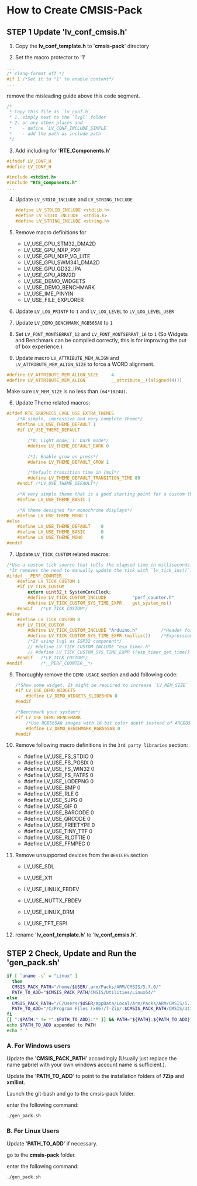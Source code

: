 # How to Create CMSIS-Pack



## STEP 1 Update 'lv_conf_cmsis.h'

1. Copy the **lv_conf_template.h** to '**cmsis-pack**' directory

2. Set the macro protector to '1'

```c
...
/* clang-format off */
#if 1 /*Set it to "1" to enable content*/
...
```

remove the misleading guide above this code segment.

```c
/*
 * Copy this file as `lv_conf.h`
 * 1. simply next to the `lvgl` folder
 * 2. or any other places and
 *    - define `LV_CONF_INCLUDE_SIMPLE`
 *    - add the path as include path
 */
```


3. Add including for '**RTE_Components.h**'

```c
#ifndef LV_CONF_H
#define LV_CONF_H

#include <stdint.h>
#include "RTE_Components.h"
...
```

4. Update `LV_STDIO_INCLUDE` and `LV_STRING_INCLUDE`

   ```c
   #define LV_STDLIB_INCLUDE <stdlib.h>
   #define LV_STDIO_INCLUDE  <stdio.h>
   #define LV_STRING_INCLUDE <string.h>
   ```



5. Remove macro definitions for

   - LV_USE_GPU_STM32_DMA2D
   - LV_USE_GPU_NXP_PXP
   - LV_USE_GPU_NXP_VG_LITE
   - LV_USE_GPU_SWM341_DMA2D
   - LV_USE_GPU_GD32_IPA
   - LV_USE_GPU_ARM2D
   - LV_USE_DEMO_WIDGETS
   - LV_USE_DEMO_BENCHMARK
   - LV_USE_IME_PINYIN
   - LV_USE_FILE_EXPLORER

6. Update `LV_LOG_PRINTF` to `1` and `LV_LOG_LEVEL` to `LV_LOG_LEVEL_USER`

7. Update `LV_DEMO_BENCHMARK_RGB565A8` to `1`

8. Set `LV_FONT_MONTSERRAT_12` and `LV_FONT_MONTSERRAT_16` to `1` (So Widgets and Benchmark can be compiled correctly, this is for improving the out of box experience.)

9. Update macro `LV_ATTRIBUTE_MEM_ALIGN` and `LV_ATTRIBUTE_MEM_ALIGN_SIZE`  to force a WORD alignment.
```c
#define LV_ATTRIBUTE_MEM_ALIGN_SIZE     4
#define LV_ATTRIBUTE_MEM_ALIGN          __attribute__((aligned(4)))
```
Make sure `LV_MEM_SIZE` is no less than `(64*1024U)`.



6. Update Theme related macros:

```c
#ifdef RTE_GRAPHICS_LVGL_USE_EXTRA_THEMES
    /*A simple, impressive and very complete theme*/
    #define LV_USE_THEME_DEFAULT 1
    #if LV_USE_THEME_DEFAULT

        /*0: Light mode; 1: Dark mode*/
        #define LV_THEME_DEFAULT_DARK 0

        /*1: Enable grow on press*/
        #define LV_THEME_DEFAULT_GROW 1

        /*Default transition time in [ms]*/
        #define LV_THEME_DEFAULT_TRANSITION_TIME 80
    #endif /*LV_USE_THEME_DEFAULT*/

    /*A very simple theme that is a good starting point for a custom theme*/
    #define LV_USE_THEME_BASIC 1

    /*A theme designed for monochrome displays*/
    #define LV_USE_THEME_MONO 1
#else
    #define LV_USE_THEME_DEFAULT    0
    #define LV_USE_THEME_BASIC      0
    #define LV_USE_THEME_MONO       0
#endif
```
7. Update `LV_TICK_CUSTOM` related macros:
```c
/*Use a custom tick source that tells the elapsed time in milliseconds.
 *It removes the need to manually update the tick with `lv_tick_inc()`)*/
#ifdef __PERF_COUNTER__
    #define LV_TICK_CUSTOM 1
    #if LV_TICK_CUSTOM
        extern uint32_t SystemCoreClock;
        #define LV_TICK_CUSTOM_INCLUDE          "perf_counter.h"
        #define LV_TICK_CUSTOM_SYS_TIME_EXPR    get_system_ms()
    #endif   /*LV_TICK_CUSTOM*/
#else
    #define LV_TICK_CUSTOM 0
    #if LV_TICK_CUSTOM
        #define LV_TICK_CUSTOM_INCLUDE "Arduino.h"         /*Header for the system time function*/
        #define LV_TICK_CUSTOM_SYS_TIME_EXPR (millis())    /*Expression evaluating to current system time in ms*/
        /*If using lvgl as ESP32 component*/
        // #define LV_TICK_CUSTOM_INCLUDE "esp_timer.h"
        // #define LV_TICK_CUSTOM_SYS_TIME_EXPR ((esp_timer_get_time() / 1000LL))
    #endif   /*LV_TICK_CUSTOM*/
#endif       /*__PERF_COUNTER__*/
```
9. Thoroughly remove the `DEMO USAGE` section and add following code:

   ```c
   /*Show some widget. It might be required to increase `LV_MEM_SIZE` */
   #if LV_USE_DEMO_WIDGETS
       #define LV_DEMO_WIDGETS_SLIDESHOW 0
   #endif

   /*Benchmark your system*/
   #if LV_USE_DEMO_BENCHMARK
       /*Use RGB565A8 images with 16 bit color depth instead of ARGB8565*/
       #define LV_DEMO_BENCHMARK_RGB565A8 0
   #endif
   ```



10. Remove following macro definitions in the `3rd party libraries` section:

    - \#define LV_USE_FS_STDIO 0
    - \#define LV_USE_FS_POSIX 0
    - \#define LV_USE_FS_WIN32 0
    - \#define LV_USE_FS_FATFS 0
    - \#define LV_USE_LODEPNG 0
    - \#define LV_USE_BMP 0
    - \#define LV_USE_RLE 0
    - \#define LV_USE_SJPG 0
    - \#define LV_USE_GIF 0
    - \#define LV_USE_BARCODE 0
    - \#define LV_USE_QRCODE 0
    - \#define LV_USE_FREETYPE 0
    - \#define LV_USE_TINY_TTF 0
    - \#define LV_USE_RLOTTIE 0
    - \#define LV_USE_FFMPEG 0

11. Remove unsupported devices from the `DEVICES` section

    - LV_USE_SDL

    - LV_USE_X11

    - LV_USE_LINUX_FBDEV

    - LV_USE_NUTTX_FBDEV

    - LV_USE_LINUX_DRM

    - LV_USE_TFT_ESPI

12. rename '**lv_conf_template.h**' to '**lv_conf_cmsis.h**'.



## STEP 2 Check, Update and Run the 'gen_pack.sh'

```sh
if [ `uname -s` = "Linux" ]
  then
  CMSIS_PACK_PATH="/home/$USER/.arm/Packs/ARM/CMSIS/5.7.0/"
  PATH_TO_ADD="$CMSIS_PACK_PATH/CMSIS/Utilities/Linux64/"
else
  CMSIS_PACK_PATH="/C/Users/$USER/AppData/Local/Arm/Packs/ARM/CMSIS/5.7.0"
  PATH_TO_ADD="/C/Program Files (x86)/7-Zip/:$CMSIS_PACK_PATH/CMSIS/Utilities/Win32/:/C/xmllint/"
fi
[[ ":$PATH:" != *":$PATH_TO_ADD}:"* ]] && PATH="${PATH}:${PATH_TO_ADD}"
echo $PATH_TO_ADD appended to PATH
echo " "
```



### A. For Windows users

Update the '**CMSIS_PACK_PATH**' accordingly (Usually just replace the name gabriel with your own windows account name is sufficient.).

Update the '**PATH_TO_ADD**' to point to the installation folders of **7Zip** and **xmllint**.

Launch the git-bash and go to the cmsis-pack folder.

enter the following command:

```sh
./gen_pack.sh
```



### B. For Linux Users

Update '**PATH_TO_ADD**' if necessary.

go to the **cmsis-pack** folder.

enter the following command:

```sh
./gen_pack.sh
```
